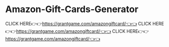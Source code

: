 # Amazon-Gift-Cards-Generator
CLICK HERE👉👉https://grantgame.com/amazongiftcard/👈👈 CLICK HERE👉👉https://grantgame.com/amazongiftcard/👈👈 CLICK HERE👉👉https://grantgame.com/amazongiftcard/👈👈
